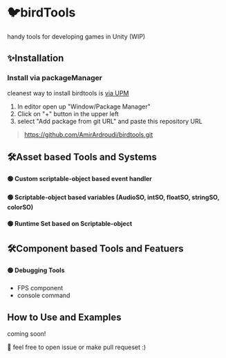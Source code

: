 # 🐦birdTools 
 handy tools for developing games in Unity (WIP)
 
## ✨Installation 
 ### Install via packageManager
  cleanest way to install birdtools is [via UPM](https://docs.unity3d.com/Manual/upm-ui-giturl.html)

  1. In editor open up "Window/Package Manager"
  2. Click on "+" button in the upper left
  3. select "Add package from git URL" and paste this repository URL 
  >  https://github.com/AmirArdroudi/birdtools.git

## 🛠Asset based Tools and Systems

#### 🟢 Custom scriptable-object based event handler

#### 🟢 Scriptable-object based variables (AudioSO, intSO, floatSO, stringSO, colorSO)

#### 🟢 Runtime Set based on Scriptable-object

## 🛠Component based Tools and Featuers

#### 🟢 Debugging Tools
   - FPS component
   - console command
  
## How to Use and Examples 
coming soon!

🐞 feel free to open issue or make pull requeset :)
